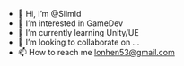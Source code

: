 - 👋 Hi, I’m @SlimId
- 👀 I’m interested in GameDev
- 🌱 I’m currently learning Unity/UE
- 💞️ I’m looking to collaborate on ...
- 📫 How to reach me lonhen53@gmail.com

<!---
SlimId/SlimId is a ✨ special ✨ repository because its `README.md` (this file) appears on your GitHub profile.
You can click the Preview link to take a look at your changes.
--->
